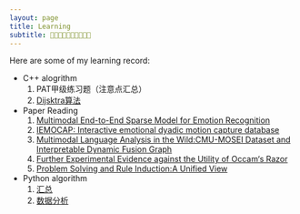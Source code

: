 ```yaml
---
layout: page
title: Learning
subtitle: 💜💜💜💜💜💜💜💜💜💜
---
```


Here are some of my learning record:

- C++ alogrithm
    1. PAT甲级练习题（注意点汇总）
    2. [Dijsktra算法](https://hx-ling.github.io/2024-01-11-Dijsktra%E7%AE%97%E6%B3%95%E7%90%86%E8%A7%A3%E7%AC%94%E8%AE%B0/) 
- Paper Reading
    1. [Multimodal End-to-End Sparse Model for Emotion Recognition](https://blog.csdn.net/m0_46979525/article/details/121129722?spm=1001.2014.3001.5502)
    2. [IEMOCAP: Interactive emotional dyadic motion capture database](https://blog.csdn.net/m0_46979525/article/details/121071328)
    3. [Multimodal Language Analysis in the Wild:CMU-MOSEI Dataset and Interpretable Dynamic Fusion Graph](https://blog.csdn.net/m0_46979525/article/details/121013759)
    4. [Further Experimental Evidence against the Utility of Occam‘s Razor](https://blog.csdn.net/m0_46979525/article/details/120625843?spm=1001.2014.3001.5502)
    5. [Problem Solving and Rule Induction:A Unified View](https://blog.csdn.net/m0_46979525/article/details/120621383?spm=1001.2014.3001.5502)
- Python algorithm  
    1. [汇总](https://hx-ling.github.io/2022-01-14-python_algorithm/)
    2. [数据分析](https://hx-ling.github.io/first_problem.html)
